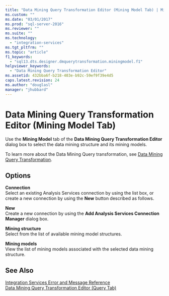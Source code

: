 ```yaml
---
title: "Data Mining Query Transformation Editor (Mining Model Tab) | Microsoft Docs"
ms.custom: ""
ms.date: "03/01/2017"
ms.prod: "sql-server-2016"
ms.reviewer: ""
ms.suite: ""
ms.technology: 
  - "integration-services"
ms.tgt_pltfrm: ""
ms.topic: "article"
f1_keywords: 
  - "sql13.dts.designer.dmquerytransformation.miningmodel.f1"
helpviewer_keywords: 
  - "Data Mining Query Transformation Editor"
ms.assetid: 432bba6f-b218-403e-b92c-59ef9f39e4d5
caps.latest.revision: 24
ms.author: "douglasl"
manager: "jhubbard"
---
```

# Data Mining Query Transformation Editor (Mining Model Tab)
  Use the **Mining Model** tab of the **Data Mining Query Transformation Editor** dialog box to select the data mining structure and its mining models.  
  
 To learn more about the Data Mining Query transformation, see [Data Mining Query Transformation](../../../integration-services/data-flow/transformations/data-mining-query-transformation.md).  
  
## Options  
 **Connection**  
 Select an existing Analysis Services connection by using the list box, or create a new connection by using the **New** button described as follows.  
  
 **New**  
 Create a new connection by using the **Add Analysis Services Connection Manager** dialog box.  
  
 **Mining structure**  
 Select from the list of available mining model structures.  
  
 **Mining models**  
 View the list of mining models associated with the selected data mining structure.  
  
## See Also  
 [Integration Services Error and Message Reference](../../../integration-services/integration-services-error-and-message-reference.md)   
 [Data Mining Query Transformation Editor &#40;Query Tab&#41;](../../../integration-services/data-flow/transformations/data-mining-query-transformation-editor-query-tab.md)  
  
  